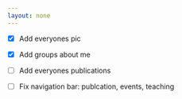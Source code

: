 ```yaml
---
layout: none
---
```


- [x] Add everyones pic
- [x] Add groups about me
- [ ] Add everyones publications

- [ ] Fix navigation bar: publcation, events, teaching

